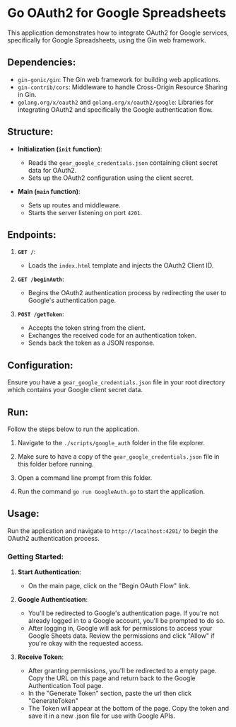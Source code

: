 # Go OAuth2 for Google Spreadsheets

This application demonstrates how to integrate OAuth2 for Google services, specifically for Google Spreadsheets, using the Gin web framework.

## Dependencies:

- `gin-gonic/gin`: The Gin web framework for building web applications.
- `gin-contrib/cors`: Middleware to handle Cross-Origin Resource Sharing in Gin.
- `golang.org/x/oauth2` and `golang.org/x/oauth2/google`: Libraries for integrating OAuth2 and specifically the Google authentication flow.

## Structure:

- **Initialization (`init` function)**:
  - Reads the `gear_google_credentials.json` containing client secret data for OAuth2.
  - Sets up the OAuth2 configuration using the client secret.

- **Main (`main` function)**:
  - Sets up routes and middleware.
  - Starts the server listening on port `4201`.

## Endpoints:

1. **`GET /`**:
   - Loads the `index.html` template and injects the OAuth2 Client ID.

2. **`GET /beginAuth`**:
   - Begins the OAuth2 authentication process by redirecting the user to Google's authentication page.

3. **`POST /getToken`**:
   - Accepts the token string from the client.
   - Exchanges the received code for an authentication token.
   - Sends back the token as a JSON response.

## Configuration:

Ensure you have a `gear_google_credentials.json` file in your root directory which contains your Google client secret data.

## Run:

Follow the steps below to run the application.

1. Navigate to the `./scripts/google_auth` folder in the file explorer.

2. Make sure to have a copy of the `gear_google_credentials.json` file in this folder before running. 

3. Open a command line prompt from this folder.

4. Run the command `go run GoogleAuth.go` to start the application.

## Usage:

Run the application and navigate to `http://localhost:4201/` to begin the OAuth2 authentication process.

### Getting Started:


1. **Start Authentication**:
   - On the main page, click on the "Begin OAuth Flow" link.
   
3. **Google Authentication**:
   - You'll be redirected to Google's authentication page. If you're not already logged in to a Google account, you'll be prompted to do so.
   - After logging in, Google will ask for permissions to access your Google Sheets data. Review the permissions and click "Allow" if you're okay with the requested access.

4. **Receive Token**:
   - After granting permissions, you'll be redirected to a empty page. Copy the URL on this page and return back to the Google Authentication Tool page.
   - In the "Generate Token" section, paste the url then click "GenerateToken"
   - The Token will appear at the bottom of the page. Copy the token and save it in a new .json file for use with Google APIs.
